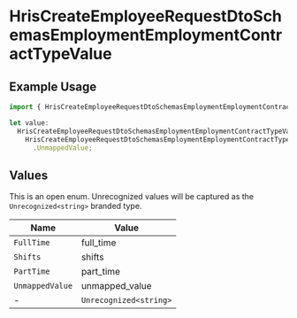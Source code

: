 # HrisCreateEmployeeRequestDtoSchemasEmploymentEmploymentContractTypeValue

## Example Usage

```typescript
import { HrisCreateEmployeeRequestDtoSchemasEmploymentEmploymentContractTypeValue } from "@stackone/stackone-client-ts/sdk/models/shared";

let value:
  HrisCreateEmployeeRequestDtoSchemasEmploymentEmploymentContractTypeValue =
    HrisCreateEmployeeRequestDtoSchemasEmploymentEmploymentContractTypeValue
      .UnmappedValue;
```

## Values

This is an open enum. Unrecognized values will be captured as the `Unrecognized<string>` branded type.

| Name                   | Value                  |
| ---------------------- | ---------------------- |
| `FullTime`             | full_time              |
| `Shifts`               | shifts                 |
| `PartTime`             | part_time              |
| `UnmappedValue`        | unmapped_value         |
| -                      | `Unrecognized<string>` |